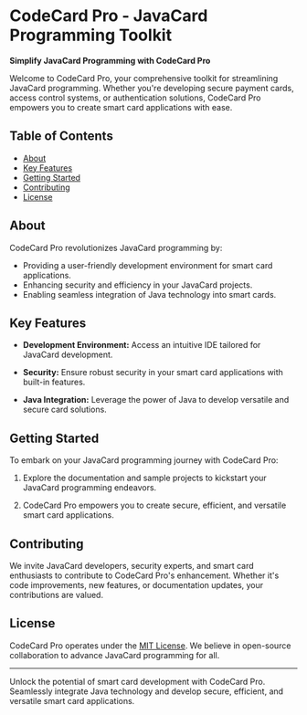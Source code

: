 # CodeCard Pro - JavaCard Programming Toolkit

**Simplify JavaCard Programming with CodeCard Pro**

Welcome to CodeCard Pro, your comprehensive toolkit for streamlining JavaCard programming. Whether you're developing secure payment cards, access control systems, or authentication solutions, CodeCard Pro empowers you to create smart card applications with ease.

## Table of Contents
- [About](#about)
- [Key Features](#key-features)
- [Getting Started](#getting-started)
- [Contributing](#contributing)
- [License](#license)

## About

CodeCard Pro revolutionizes JavaCard programming by:

- Providing a user-friendly development environment for smart card applications.
- Enhancing security and efficiency in your JavaCard projects.
- Enabling seamless integration of Java technology into smart cards.

## Key Features

- **Development Environment:** Access an intuitive IDE tailored for JavaCard development.

- **Security:** Ensure robust security in your smart card applications with built-in features.

- **Java Integration:** Leverage the power of Java to develop versatile and secure card solutions.

## Getting Started

To embark on your JavaCard programming journey with CodeCard Pro:

1. Explore the documentation and sample projects to kickstart your JavaCard programming endeavors.

2. CodeCard Pro empowers you to create secure, efficient, and versatile smart card applications.

## Contributing

We invite JavaCard developers, security experts, and smart card enthusiasts to contribute to CodeCard Pro's enhancement. Whether it's code improvements, new features, or documentation updates, your contributions are valued.

## License

CodeCard Pro operates under the [MIT License](LICENSE.md). We believe in open-source collaboration to advance JavaCard programming for all.

---

Unlock the potential of smart card development with CodeCard Pro. Seamlessly integrate Java technology and develop secure, efficient, and versatile smart card applications.


